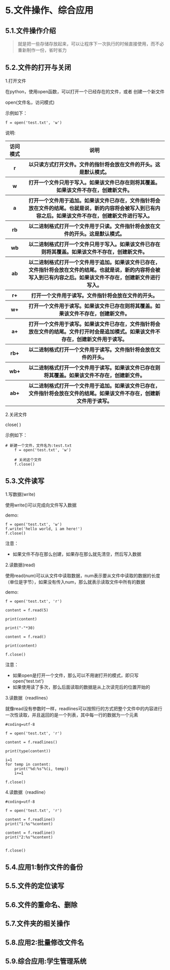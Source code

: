 # 5.文件操作、综合应用

## 5.1.文件操作介绍
> 就是把一些存储存放起来，可以让程序下一次执行的时候直接使用，而不必重新制作一份，省时省力

## 5.2.文件的打开与关闭
1.打开文件

在python，使用open函数，可以打开一个已经存在的文件，或者
创建一个新文件

open(文件名，访问模式)

示例如下：

```
f = open('test.txt', 'w')
```
说明:
    <table>
        <tr>
            <th>访问模式</th>
            <th>说明</th>
        </tr>
        <tr>
            <th>r</th>
            <th>以只读方式打开文件。文件的指针将会放在文件的开头。这是默认模式。</th>
        </tr>
        <tr>
            <th>w</th>
            <th>打开一个文件只用于写入。如果该文件已存在则将其覆盖。如果该文件不存在，创建新文件。</th>
        </tr>
        <tr>
            <th>a</th>
            <th>打开一个文件用于追加。如果该文件已存在，文件指针将会放在文件的结尾。也就是说，新的内容将会被写入到已有内容之后。如果该文件不存在，创建新文件进行写入。</th>
        </tr>
        <tr>
            <th>rb</th>
            <th>以二进制格式打开一个文件用于只读。文件指针将会放在文件的开头。这是默认模式。</th>
        </tr>
        <tr>
            <th>wb</th>
            <th>以二进制格式打开一个文件只用于写入。如果该文件已存在则将其覆盖。如果该文件不存在，创建新文件。</th>
        </tr>
        <tr>
            <th>ab</th>
            <th>以二进制格式打开一个文件用于追加。如果该文件已存在，文件指针将会放在文件的结尾。也就是说，新的内容将会被写入到已有内容之后。如果该文件不存在，创建新文件进行写入。</th>
        </tr>
        <tr>
            <th>r+</th>
            <th> 	打开一个文件用于读写。文件指针将会放在文件的开头。</th>
        </tr>
        <tr>
            <th>w+</th>
            <th>打开一个文件用于读写。如果该文件已存在则将其覆盖。如果该文件不存在，创建新文件。</th>
        </tr>
        <tr>
            <th>a+</th>
            <th>打开一个文件用于读写。如果该文件已存在，文件指针将会放在文件的结尾。文件打开时会是追加模式。如果该文件不存在，创建新文件用于读写。</th>
        </tr>
        <tr>
            <th>rb+</th>
            <th> 	以二进制格式打开一个文件用于读写。文件指针将会放在文件的开头。</th>
        </tr>
        <tr>
            <th>wb+</th>
            <th>以二进制格式打开一个文件用于读写。如果该文件已存在则将其覆盖。如果该文件不存在，创建新文件。</th>
        </tr>
        <tr>
            <th>ab+</th>
            <th>以二进制格式打开一个文件用于追加。如果该文件已存在，文件指针将会放在文件的结尾。如果该文件不存在，创建新文件用于读写。</th>
        </tr>
    </table>

2.关闭文件

close( )

示例如下：

```
# 新建一个文件，文件名为:test.txt
    f = open('test.txt', 'w')

    # 关闭这个文件
    f.close()
```

## 5.3.文件读写
1.写数据(write)

使用write()可以完成向文件写入数据

demo:

```
f = open('test.txt', 'w')
f.write('hello world, i am here!')
f.close()
```
注意：
- 如果文件不存在那么创建，如果存在那么就先清空，然后写入数据

2.读数据(read)

使用read(num)可以从文件中读取数据，num表示要从文件中读取的数据的长度（单位是字节），如果没有传入num，那么就表示读取文件中所有的数据

demo:

```
f = open('test.txt', 'r')

content = f.read(5)

print(content)

print("-"*30)

content = f.read()

print(content)

f.close()
```
注意：

- 如果open是打开一个文件，那么可以不用谢打开的模式，即只写 open('test.txt')
- 如果使用读了多次，那么后面读取的数据是从上次读完后的位置开始的

3.读数据（readlines）

就像read没有参数时一样，readlines可以按照行的方式把整个文件中的内容进行一次性读取，并且返回的是一个列表，其中每一行的数据为一个元素

```
#coding=utf-8

f = open('test.txt', 'r')

content = f.readlines()

print(type(content))

i=1
for temp in content:
    print("%d:%s"%(i, temp))
    i+=1

f.close()
```

4.读数据（readline）

```
#coding=utf-8

f = open('test.txt', 'r')

content = f.readline()
print("1:%s"%content)

content = f.readline()
print("2:%s"%content)


f.close()
```


## 5.4.应用1:制作文件的备份

## 5.5.文件的定位读写
## 5.6.文件的重命名、删除
## 5.7.文件夹的相关操作
## 5.8.应用2:批量修改文件名
## 5.9.综合应用:学生管理系统